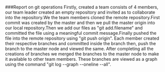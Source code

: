 ###Report on git operations
Firstly, created a team consists of 4 members, our team leader created an empty repository and invited as to collaborate into the repository.We the team members cloned the remote repository.First commit was created by the master and then we pull the master origin into our local repository.Then we add our files as "git add.filename" and committed the file using a meaningful commit message.Finally pushed the file into the remote repository using "git push origin".
Each member created their respective branches and committed inside the branch then, push the branch to the master node and viewed the same.
After completing all the creations of branches we merged the branches to the master node to make it available to other team members.
These branches are viewed as a graph using the command "git log --graph --oneline --all".


